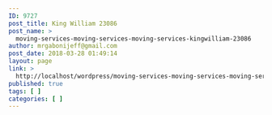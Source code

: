 ```yaml
---
ID: 9727
post_title: King William 23086
post_name: >
  moving-services-moving-services-moving-services-kingwilliam-23086
author: mrgabonijeff@gmail.com
post_date: 2018-03-28 01:49:14
layout: page
link: >
  http://localhost/wordpress/moving-services-moving-services-moving-services-kingwilliam-23086/
published: true
tags: [ ]
categories: [ ]
---
```


